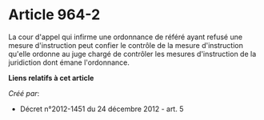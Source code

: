 # Article 964-2

La cour d'appel qui infirme une ordonnance de référé ayant refusé une mesure d'instruction peut confier le contrôle de la
mesure d'instruction qu'elle ordonne au juge chargé de contrôler les mesures d'instruction de la juridiction dont émane
l'ordonnance.

**Liens relatifs à cet article**

_Créé par_:

  - Décret n°2012-1451 du 24 décembre 2012 - art. 5
